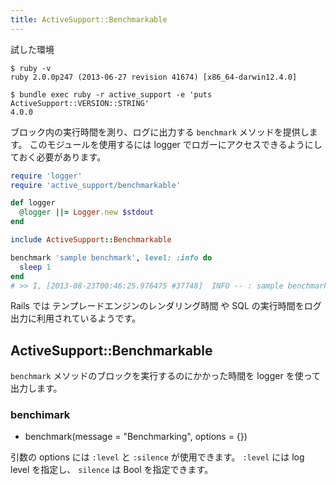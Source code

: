 ```yaml
---
title: ActiveSupport::Benchmarkable
---
```


試した環境

```
$ ruby -v
ruby 2.0.0p247 (2013-06-27 revision 41674) [x86_64-darwin12.4.0]
```

```
$ bundle exec ruby -r active_support -e 'puts ActiveSupport::VERSION::STRING'
4.0.0
```

ブロック内の実行時間を測り、ログに出力する `benchmark` メソッドを提供します。
このモジュールを使用するには logger でロガーにアクセスできるようにしておく必要があります。

```ruby
require 'logger'
require 'active_support/benchmarkable'

def logger
  @logger ||= Logger.new $stdout
end

include ActiveSupport::Benchmarkable

benchmark 'sample benchmark', level: :info do
  sleep 1
end
# >> I, [2013-08-23T00:46:25.976475 #37748]  INFO -- : sample benchmark (1001.1ms)
```

Rails では テンプレードエンジンのレンダリング時間 や SQL の実行時間をログ出力に利用されているようです。

ActiveSupport::Benchmarkable
--------------------------------------------------------------------------------

`benchmark` メソッドのブロックを実行するのにかかった時間を logger を使って出力します。

### benchimark

* benchmark(message = "Benchmarking", options = {})

引数の options には `:level` と `:silence` が使用できます。
`:level` には log level を指定し、 `silence` は Bool を指定できます。
